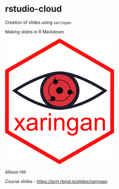# rstudio-cloud

Creation of slides using `xaringan`.  

Making slides in R Markdown

![my hex](img/xaringan.png)

Allison Hill

Course slides - https://arm.rbind.io/slides/xaringan